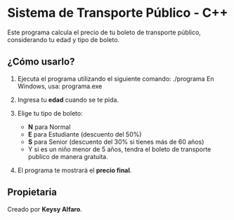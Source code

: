 # Sistema de Transporte Público - C++

Este programa calcula el precio de tu boleto de transporte público, considerando tu edad y tipo de boleto.

## ¿Cómo usarlo?

1. Ejecuta el programa utilizando el siguiente comando: 
./programa
En Windows, usa: programa.exe

2. Ingresa tu **edad** cuando se te pida.
3. Elige tu tipo de boleto:
   - **N** para Normal
   - **E** para Estudiante (descuento del 50%)
   - **S** para Senior (descuento del 30% si tienes más de 60 años)
   - Y si es un niño menor de 5 años, tendra el boleto de transporte publico de manera gratuita.
4. El programa te mostrará el **precio final**.

## Propietaria
Creado por **Keysy Alfaro**.